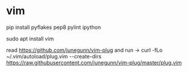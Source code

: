 # vim

pip install pyflakes pep8 pylint ipython

sudo apt install vim

read https://github.com/junegunn/vim-plug
and run ->
curl -fLo ~/.vim/autoload/plug.vim --create-dirs \
    https://raw.githubusercontent.com/junegunn/vim-plug/master/plug.vim
